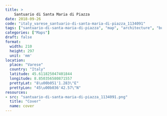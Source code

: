 ```yaml
---
title: > 
    Santuario di Santa Maria di Piazza
date: 2018-09-26
code: "italy_varese_santuario-di-santa-maria-di-piazza_1134091"
tags: ["santuario-di-santa-maria-di-piazza", "map", "architecture", "buildings", "Varese", "Italy"]
categories: ["Maps"]
draft: false
format:
  width: 210
  height: 297
  unit: 'mm'
location:
  place: "Varese"
  country: "Italy"
  latitude: 45.611825047401844
  longitude: 8.850356580871557
  prettyLat: "8\u00b051'1.283\"E"
  prettyLon: "45\u00b036'42.57\"N"
resources:
- src: "santuario-di-santa-maria-di-piazza_1134091.png"
  title: "Cover"
  name: cover
---
```

